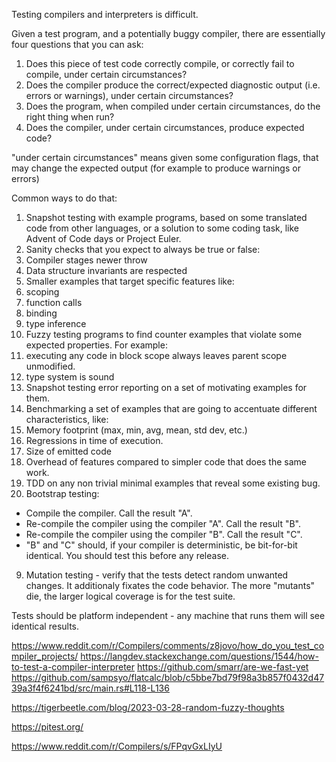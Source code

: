Testing compilers and interpreters is difficult. 

Given a test program, and a potentially buggy compiler, there are essentially four questions that you can ask:

1. Does this piece of test code correctly compile, or correctly fail to compile, under certain circumstances?
2. Does the compiler produce the correct/expected diagnostic output (i.e. errors or warnings), under certain circumstances?
3. Does the program, when compiled under certain circumstances, do the right thing when run?
4. Does the compiler, under certain circumstances, produce expected code?

"under certain circumstances" means given some configuration flags, that may change the expected output (for example to produce warnings or errors)

Common ways to do that:
1. Snapshot testing with example programs, based on some translated code from other languages, or a solution to some coding task, like Advent of Code days or Project Euler.
2. Sanity checks that you expect to always be true or false:
  1. Compiler stages newer throw
  2. Data structure invariants are respected
3. Smaller examples that target specific features like:
  1. scoping
  2. function calls
  3. binding
  4. type inference
4. Fuzzy testing programs to find counter examples that violate some expected properties. For example:
  1. executing any code in block scope always leaves parent scope unmodified.
  2. type system is sound
5. Snapshot testing error reporting on a set of motivating examples for them.
6. Benchmarking a set of examples that are going to accentuate different characteristics, like:
  1. Memory footprint (max, min, avg, mean, std dev, etc.)
  2. Regressions in time of execution.
  3. Size of emitted code
  4. Overhead of features compared to simpler code that does the same work.
7. TDD on any non trivial minimal examples that reveal some existing bug. 
8. Bootstrap testing:
  * Compile the compiler. Call the result "A".
  * Re-compile the compiler using the compiler "A". Call the result "B".
  * Re-compile the compiler using the compiler "B". Call the result "C".
  * "B" and "C" should, if your compiler is deterministic, be bit-for-bit identical. You should test this before any release.
9. Mutation testing - verify that the tests detect random unwanted changes. It additionaly fixates the code behavior. The more "mutants" die, the larger logical coverage is for the test suite.

Tests should be platform independent - any machine that runs them will see identical results.

https://www.reddit.com/r/Compilers/comments/z8jovo/how_do_you_test_compiler_projects/
https://langdev.stackexchange.com/questions/1544/how-to-test-a-compiler-interpreter
https://github.com/smarr/are-we-fast-yet
https://github.com/sampsyo/flatcalc/blob/c5bbe7bd79f98a3b857f0432d4739a3f4f6241bd/src/main.rs#L118-L136

https://tigerbeetle.com/blog/2023-03-28-random-fuzzy-thoughts

https://pitest.org/

https://www.reddit.com/r/Compilers/s/FPqvGxLIyU